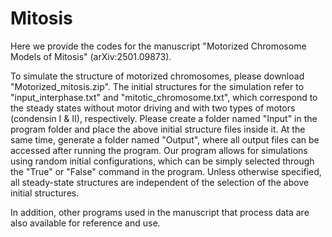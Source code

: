 # Mitosis
Here we provide the codes for the manuscript "Motorized Chromosome Models of Mitosis" (arXiv:2501.09873).

To simulate the structure of motorized chromosomes, please download "Motorized_mitosis.zip". The initial structures for the simulation refer to "input_interphase.txt" and "mitotic_chromosome.txt", which correspond to the steady states without motor driving and with two types of motors (condensin I & II), respectively. Please create a folder named "Input" in the program folder and place the above initial structure files inside it. At the same time, generate a folder named "Output", where all output files can be accessed after running the program. Our program allows for simulations using random initial configurations, which can be simply selected through the "True" or "False" command in the program. Unless otherwise specified, all steady-state structures are independent of the selection of the above initial structures. 

In addition, other programs used in the manuscript that process data are also available for reference and use.
